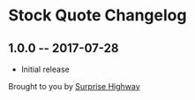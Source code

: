# Stock Quote Changelog

## 1.0.0 -- 2017-07-28

* Initial release

Brought to you by [Surprise Highway](http://surprisehighway.com)

